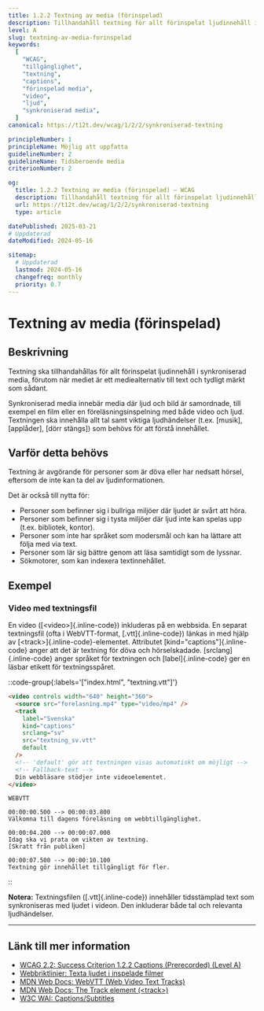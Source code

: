 ```yaml
---
title: 1.2.2 Textning av media (förinspelad)
description: Tillhandahåll textning för allt förinspelat ljudinnehåll i synkroniserad media.
level: A
slug: textning-av-media-forinspelad
keywords:
  [
    "WCAG",
    "tillgänglighet",
    "textning",
    "captions",
    "förinspelad media",
    "video",
    "ljud",
    "synkroniserad media",
  ]
canonical: https://t12t.dev/wcag/1/2/2/synkroniserad-textning

principleNumber: 1
principleName: Möjlig att uppfatta
guidelineNumber: 2
guidelineName: Tidsberoende media
criterionNumber: 2

og:
  title: 1.2.2 Textning av media (förinspelad) – WCAG
  description: Tillhandahåll textning för allt förinspelat ljudinnehåll i synkroniserad media.
  url: https://t12t.dev/wcag/1/2/2/synkroniserad-textning
  type: article

datePublished: 2025-03-21
# Uppdaterad
dateModified: 2024-05-16

sitemap:
  # Uppdaterad
  lastmod: 2024-05-16
  changefreq: monthly
  priority: 0.7
---
```


# Textning av media (förinspelad)

## Beskrivning

Textning ska tillhandahållas för allt förinspelat ljudinnehåll i synkroniserad media, förutom när mediet är ett mediealternativ till text och tydligt märkt som sådant.

Synkroniserad media innebär media där ljud och bild är samordnade, till exempel en film eller en föreläsningsinspelning med både video och ljud. Textningen ska innehålla allt tal samt viktiga ljudhändelser (t.ex. [musik], [applåder], [dörr stängs]) som behövs för att förstå innehållet.

## Varför detta behövs

Textning är avgörande för personer som är döva eller har nedsatt hörsel, eftersom de inte kan ta del av ljudinformationen.

Det är också till nytta för:

- Personer som befinner sig i bullriga miljöer där ljudet är svårt att höra.
- Personer som befinner sig i tysta miljöer där ljud inte kan spelas upp (t.ex. bibliotek, kontor).
- Personer som inte har språket som modersmål och kan ha lättare att följa med via text.
- Personer som lär sig bättre genom att läsa samtidigt som de lyssnar.
- Sökmotorer, som kan indexera textinnehållet.

## Exempel

### Video med textningsfil

En video ([\<video\>]{.inline-code}) inkluderas på en webbsida. En separat textningsfil (ofta i WebVTT-format, [.vtt]{.inline-code}) länkas in med hjälp av [\<track\>]{.inline-code}-elementet. Attributet [kind="captions"]{.inline-code} anger att det är textning för döva och hörselskadade. [srclang]{.inline-code} anger språket för textningen och [label]{.inline-code} ger en läsbar etikett för textningsspåret.

::code-group{:labels='["index.html", "textning.vtt"]'}

```html {3-8} showLineNumbers
<video controls width="640" height="360">
  <source src="forelasning.mp4" type="video/mp4" />
  <track
    label="Svenska"
    kind="captions"
    srclang="sv"
    src="textning_sv.vtt"
    default
  />
  <!-- 'default' gör att textningen visas automatiskt om möjligt -->
  <!-- Fallback-text -->
  Din webbläsare stödjer inte videoelementet.
</video>
```

```vtt showLineNumbers
WEBVTT

00:00:00.500 --> 00:00:03.800
Välkomna till dagens föreläsning om webbtillgänglighet.

00:00:04.200 --> 00:00:07.000
Idag ska vi prata om vikten av textning.
[Skratt från publiken]

00:00:07.500 --> 00:00:10.100
Textning gör innehållet tillgängligt för fler.
```

::

**Notera:** Textningsfilen ([.vtt]{.inline-code}) innehåller tidsstämplad text som synkroniseras med ljudet i videon. Den inkluderar både tal och relevanta ljudhändelser.

---

## Länk till mer information

- [WCAG 2.2: Success Criterion 1.2.2 Captions (Prerecorded) (Level A)](https://www.w3.org/WAI/WCAG22/Understanding/captions-prerecorded.html)
- [Webbriktlinjer: Texta ljudet i inspelade filmer](https://www.digg.se/webbriktlinjer/alla-webbriktlinjer/texta-ljudet-i-inspelade-filmer)
- [MDN Web Docs: WebVTT (Web Video Text Tracks)](https://developer.mozilla.org/en-US/docs/Web/API/WebVTT_API)
- [MDN Web Docs: The Track element (\<track\>)](https://developer.mozilla.org/en-US/docs/Web/HTML/Element/track)
- [W3C WAI: Captions/Subtitles](https://www.w3.org/WAI/media/av/captions/)
